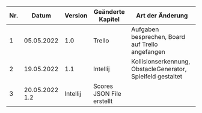 | Nr. | Datum      | Version | Geänderte Kapitel | Art der  Änderung |
|-----|------------|---------|--|----------------------------------------------|
| 1   | 05.05.2022 | 1.0     | Trello | Aufgaben besprechen, Board auf Trello angefangen|
| 2   | 19.05.2022 | 1.1     | Intellij | Kollisionserkennung, ObstacleGenerator, Spielfeld gestaltet |
| 3   | 20.05.2022   1.2     | Intellij | Scores JSON File erstellt
